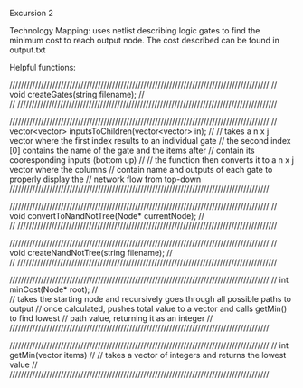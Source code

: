 Excursion 2

Technology Mapping: uses netlist describing logic gates to find the 
minimum cost to reach output node. The cost described can be found in output.txt


Helpful functions: 

///////////////////////////////////////////////////////////////////////////////////////////
//  void createGates(string filename); 
//  
//
///////////////////////////////////////////////////////////////////////////////////////////

///////////////////////////////////////////////////////////////////////////////////////////
//  vector<vector<string>> inputsToChildren(vector<vector<string>> in); 
//
//  takes a n x j vector where the first index results to an individual gate
//  the second index [0] contains the name of the gate and the items after 
//  contain its cooresponding inputs (bottom up)
//
//  the function then converts it to a n x j vector where the columns
//  contain name and outputs of each gate to properly display the 
//  network flow from top-down
///////////////////////////////////////////////////////////////////////////////////////////

///////////////////////////////////////////////////////////////////////////////////////////
//  void convertToNandNotTree(Node* currentNode); 
//  
//
///////////////////////////////////////////////////////////////////////////////////////////

///////////////////////////////////////////////////////////////////////////////////////////
//  void createNandNotTree(string filename); 
//  
//
///////////////////////////////////////////////////////////////////////////////////////////


///////////////////////////////////////////////////////////////////////////////////////////
//  int minCost(Node* root);
//  
//  takes the starting node and recursively goes through all possible paths to output
//  once calculated, pushes total value to a vector and calls getMin() to find lowest
//  path value, returning it as an integer
//
///////////////////////////////////////////////////////////////////////////////////////////

///////////////////////////////////////////////////////////////////////////////////////////
//  int getMin(vector<int> items)
//
//  takes a vector of integers and returns the lowest value
//
///////////////////////////////////////////////////////////////////////////////////////////
